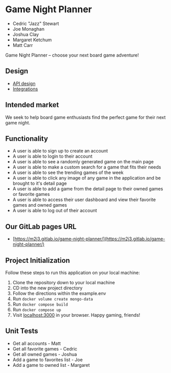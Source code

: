 # Game Night Planner

- Cedric "Jazz" Stewart
- Joe Monaghan
- Joshua Clay
- Margaret Ketchum
- Matt Carr

Game Night Planner – choose your next board game adventure!

## Design

- [API design](docs/api-design.md)
- [Integrations](docs/integrations.md)

## Intended market

We seek to help board game enthusiasts find the perfect game for their next game night.

## Functionality

- A user is able to sign up to create an account
- A user is able to login to their account
- A user is able to see a randomly generated game on the main page
- A user is able to make a custom search for a game that fits their needs
- A user is able to see the trending games of the week
- A user is able to click any image of any game in the application and be brought to it's detail page
- A user is able to add a game from the detail page to their owned games or favorite games
- A user is able to access their user dashboard and view their favorite games and owned games
- A user is able to log out of their account

## Our GitLab pages URL

- [https://m2j3.gitlab.io/game-night-planner/](https://m2j3.gitlab.io/game-night-planner/)

## Project Initialization

Follow these steps to run this application on your local machine:

1. Clone the repository down to your local machine
2. CD into the new project directory
3. Follow the directions within the example.env
4. Run `docker volume create mongo-data`
5. Run `docker compose build`
6. Run `docker compose up`
7. Visit [localhost:3000](localhost:3000/) in your browser. Happy gaming, friends!

## Unit Tests

- Get all accounts - Matt
- Get all favorite games - Cedric
- Get all owned games - Joshua
- Add a game to favorites list - Joe
- Add a game to owned list - Margaret
